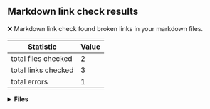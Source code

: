 ## Markdown link check results

:x: Markdown link check found broken links in your markdown files.

| Statistic | Value
| --- | --- |
| total files checked | 2
| total links checked | 3
| total errors | 1

<details>
<summary><strong>Files</strong></summary>

### .github/workflows/markdown-link-check-files/with-errors/with-errors.md

Links checked: 2
Errors: 1

| Link | Status code
| --- | --- |
| file:///github/workspace/docs/some-file.md | 400
